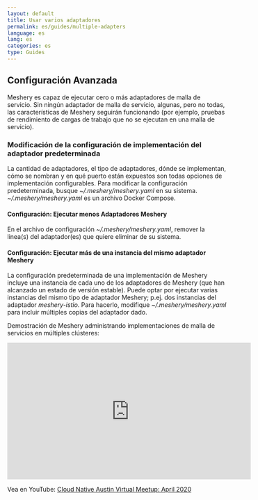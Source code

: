 ```yaml
---
layout: default
title: Usar varios adaptadores
permalink: es/guides/multiple-adapters
language: es
lang: es
categories: es
type: Guides
---
```


## Configuración Avanzada 

Meshery es capaz de ejecutar cero o más adaptadores de malla de servicio. Sin ningún adaptador de malla de servicio, algunas, pero no todas, las características de Meshery seguirán funcionando (por ejemplo, pruebas de rendimiento de cargas de trabajo que no se ejecutan en una malla de servicio).

### Modificación de la configuración de implementación del adaptador predeterminada
La cantidad de adaptadores, el tipo de adaptadores, dónde se implementan, cómo se nombran y en qué puerto están expuestos son todas opciones de implementación configurables. Para modificar la configuración predeterminada, busque *~/.meshery/meshery.yaml* en su sistema. *~/.meshery/meshery.yaml* es un archivo Docker Compose.

#### Configuración: Ejecutar menos Adaptadores Meshery
En el archivo de configuración *~/.meshery/meshery.yaml*, remover la linea(s) del adaptador(es) que quiere eliminar de su sistema.

#### Configuración: Ejecutar más de una instancia del mismo adaptador Meshery

La configuración predeterminada de una implementación de Meshery incluye una instancia de cada uno de los adaptadores de Meshery (que han alcanzado un estado de versión estable). Puede optar por ejecutar varias instancias del mismo tipo de adaptador Meshery; p.ej. dos instancias del adaptador *meshery-istio*. Para hacerlo, modifique *~/.meshery/meshery.yaml* para incluir múltiples copias del adaptador dado.

Demostración de Meshery administrando implementaciones de malla de servicios en múltiples clústeres:

<iframe class="container" width="560" height="315" src="https://www.youtube.com/embed/yWPu3vq4vEs?start=5041" frameborder="0" allow="accelerometer; autoplay; encrypted-media; gyroscope; picture-in-picture" allowfullscreen></iframe>

Vea en YouTube: [Cloud Native Austin Virtual Meetup: April 2020](https://youtu.be/yWPu3vq4vEs?t=5041&list=PL3A-A6hPO2IOpTbdH89qR-4AE0ON13Zie)